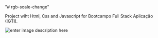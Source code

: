 "# rgb-scale-change" 

Project wiht Html, Css and Javascript for Bootcampo Full Stack Aplicação (IGTI). 

![enter image description here](https://i.ibb.co/dL4g3pJ/rgb-scale-change.png)
